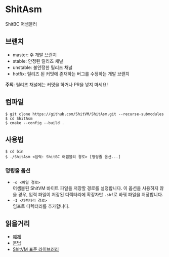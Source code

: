 # ShitAsm
ShitBC 어셈블러

## 브랜치
- master: 주 개발 브랜치
- stable: 안정된 릴리즈 채널
- unstable: 불안정한 릴리즈 채널
- hotfix: 릴리즈 된 커밋에 존재하는 버그를 수정하는 개발 브랜치

**주의**: 릴리즈 채널에는 커밋을 하거나 PR을 넣지 마세요!

## 컴파일
```
$ git clone https://github.com/ShitVM/ShitAsm.git --recurse-submodules
$ cd ShitAsm
$ cmake --config --build .
```

## 사용법
```
$ cd bin
$ ./ShitAsm <입력: ShitBC 어셈블리 경로> [명령줄 옵션...]
```

### 명령줄 옵션
- `-o <파일 경로>`<br>어셈블된 ShitVM 바이트 파일을 저장할 경로를 설정합니다. 이 옵션을 사용하지 않을 경우, 입력 파일이 저장된 디렉터리에 확장자만 `.sbf`로 바꿔 파일을 저장합니다.
- `-I <디렉터리 경로>`<br>임포트 디렉터리를 추가합니다.

## 읽을거리
- [예제](examples)
- [문법](docs/Syntax.md)
- [ShitVM 표준 라이브러리](docs/Standard%20Library.md)